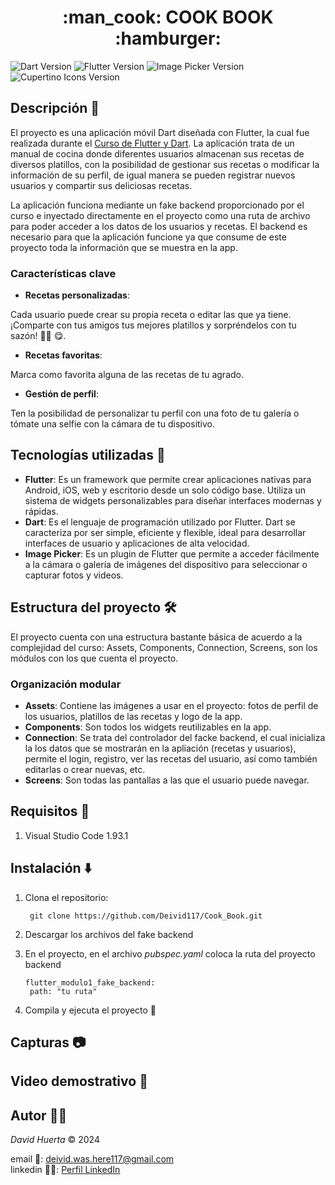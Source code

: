 <h1 align="center"> :man_cook: COOK BOOK :hamburger: </h1>

![Dart Version](https://img.shields.io/badge/dart-v3.4.1-blue?logo=dart&style=flat-square)
![Flutter Version](https://img.shields.io/badge/flutter-v3.22.1-blue?logo=flutter&style=flat-square)
![Image Picker Version](https://img.shields.io/badge/image__picker-v1.1.1-blue?logo=flutter&style=flat-square)
![Cupertino Icons Version](https://img.shields.io/badge/cupertino__icons-v1.0.6-blue?logo=flutter&style=flat-square)

## Descripción :open_book:

El proyecto es una aplicación móvil Dart diseñada con Flutter, la cual fue realizada durante el [Curso de Flutter y Dart](https://videocursos.co/linea/curso-de-flutter-y-dart/.). La aplicación trata de un manual de cocina donde diferentes usuarios almacenan sus recetas de diversos platillos, con la posibilidad de gestionar sus recetas o modificar la información de su perfil, de igual manera se pueden registrar nuevos usuarios y compartir sus deliciosas recetas.

La aplicación funciona mediante un fake backend proporcionado por el curso e inyectado directamente en el proyecto como una ruta de archivo para poder acceder a los datos de los usuarios y recetas. El backend es necesario para que la aplicación funcione ya que consume de este proyecto toda la información que se muestra en la app.

### Características clave

* **Recetas personalizadas**:<br>

Cada usuario puede crear su propia receta o editar las que ya tiene. ¡Comparte con tus amigos tus mejores platillos y sorpréndelos con tu sazón! :cook: :yum:.

* **Recetas favoritas**:<br>

Marca como favorita alguna de las recetas de tu agrado.

* **Gestión de perfil**:<br>

Ten la posibilidad de personalizar tu perfil con una foto de tu galería o tómate una selfie con la cámara de tu dispositivo.

## Tecnologías utilizadas :iphone:

* **Flutter**: Es un framework que permite crear aplicaciones nativas para Android, iOS, web y escritorio desde un solo código base. Utiliza un sistema de widgets personalizables para diseñar interfaces modernas y rápidas. 
* **Dart**: Es el lenguaje de programación utilizado por Flutter. Dart se caracteriza por ser simple, eficiente y flexible, ideal para desarrollar interfaces de usuario y aplicaciones de alta velocidad. 
* **Image Picker**: Es un plugin de Flutter que permite a acceder fácilmente a la cámara o galería de imágenes del dispositivo para seleccionar o capturar fotos y videos.

## Estructura del proyecto :hammer_and_wrench:

El proyecto cuenta con una estructura bastante básica de acuerdo a la complejidad del curso: Assets, Components, Connection, Screens, son los módulos con los que cuenta el proyecto.

### Organización modular

* **Assets**: Contiene las imágenes a usar en el proyecto: fotos de perfil de los usuarios, platillos de las recetas y logo de la app.
* **Components**: Son todos los widgets reutilizables en la app.
* **Connection**: Se trata del controlador del facke backend, el cual inicializa la los datos que se mostrarán en la apliación (recetas y usuarios), permite el login, registro, ver las recetas del usuario, así como también editarlas o crear nuevas, etc.
* **Screens**: Son todas las pantallas a las que el usuario puede navegar.

## Requisitos :bookmark_tabs:

1. Visual Studio Code 1.93.1

## Instalación :arrow_down:

1. Clona el repositorio:
   ```
    git clone https://github.com/Deivid117/Cook_Book.git
2. Descargar los archivos del fake backend

3. En el proyecto, en el archivo *pubspec.yaml* coloca la ruta del proyecto backend
   ```   
   flutter_modulo1_fake_backend:
    path: "tu ruta"
3. Compila y ejecuta el proyecto :rocket:

## Capturas :camera:

## Video demostrativo :movie_camera:

## Autor :man_technologist:

*David Huerta* :copyright:	2024

email :email:: deivid.was.here117@gmail.com<br>
linkedin :man_office_worker:: [Perfil LinkedIn](https://www.linkedin.com/in/david-de-jes%C3%BAs-ju%C3%A1rez-huerta-159695241/)

